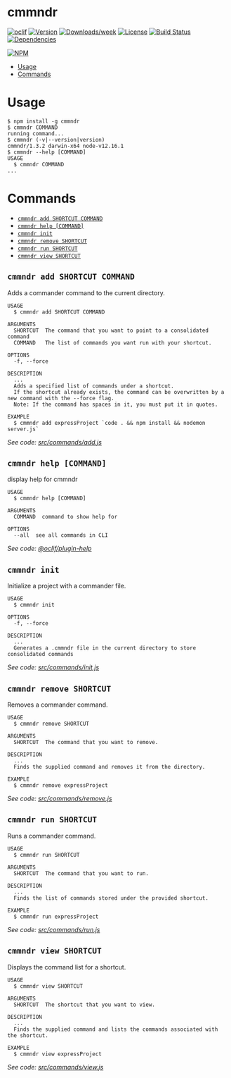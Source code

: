 cmmndr
======



[![oclif](https://img.shields.io/badge/cli-oclif-brightgreen.svg)](https://oclif.io)
[![Version](https://img.shields.io/npm/v/cmmndr.svg)](https://npmjs.org/package/cmmndr)
[![Downloads/week](https://img.shields.io/npm/dw/cmmndr.svg)](https://npmjs.org/package/cmmndr)
[![License](https://img.shields.io/npm/l/cmmndr.svg)](https://github.com/ashwink0/commander/blob/master/LICENSE)
[![Build Status](https://travis-ci.com/ashwink0/commander.svg?branch=master)](https://travis-ci.com/ashwink0/commander)
[![Dependencies](https://status.david-dm.org/gh/ashwink0/cmmndr.svg)](https://david-dm.org/ashwink0/cmmndr)

[![NPM](https://nodei.co/npm/cmmndr.png?compact=true)](https://nodei.co/npm/cmmndr/)


<!-- toc -->
* [Usage](#usage)
* [Commands](#commands)
<!-- tocstop -->
# Usage
<!-- usage -->
```sh-session
$ npm install -g cmmndr
$ cmmndr COMMAND
running command...
$ cmmndr (-v|--version|version)
cmmndr/1.3.2 darwin-x64 node-v12.16.1
$ cmmndr --help [COMMAND]
USAGE
  $ cmmndr COMMAND
...
```
<!-- usagestop -->
# Commands
<!-- commands -->
* [`cmmndr add SHORTCUT COMMAND`](#cmmndr-add-shortcut-command)
* [`cmmndr help [COMMAND]`](#cmmndr-help-command)
* [`cmmndr init`](#cmmndr-init)
* [`cmmndr remove SHORTCUT`](#cmmndr-remove-shortcut)
* [`cmmndr run SHORTCUT`](#cmmndr-run-shortcut)
* [`cmmndr view SHORTCUT`](#cmmndr-view-shortcut)

## `cmmndr add SHORTCUT COMMAND`

Adds a commander command to the current directory.

```
USAGE
  $ cmmndr add SHORTCUT COMMAND

ARGUMENTS
  SHORTCUT  The command that you want to point to a consolidated command
  COMMAND   The list of commands you want run with your shortcut.

OPTIONS
  -f, --force

DESCRIPTION
  ...
  Adds a specified list of commands under a shortcut.
  If the shortcut already exists, the command can be overwritten by a new command with the --force flag.
  Note: If the command has spaces in it, you must put it in quotes.

EXAMPLE
  $ cmmndr add expressProject `code . && npm install && nodemon server.js`
```

_See code: [src/commands/add.js](https://github.com/ashwink0/commander/blob/v1.3.2/src/commands/add.js)_

## `cmmndr help [COMMAND]`

display help for cmmndr

```
USAGE
  $ cmmndr help [COMMAND]

ARGUMENTS
  COMMAND  command to show help for

OPTIONS
  --all  see all commands in CLI
```

_See code: [@oclif/plugin-help](https://github.com/oclif/plugin-help/blob/v3.2.0/src/commands/help.ts)_

## `cmmndr init`

Initialize a project with a commander file.

```
USAGE
  $ cmmndr init

OPTIONS
  -f, --force

DESCRIPTION
  ...
  Generates a .cmmndr file in the current directory to store consolidated commands
```

_See code: [src/commands/init.js](https://github.com/ashwink0/commander/blob/v1.3.2/src/commands/init.js)_

## `cmmndr remove SHORTCUT`

Removes a commander command.

```
USAGE
  $ cmmndr remove SHORTCUT

ARGUMENTS
  SHORTCUT  The command that you want to remove.

DESCRIPTION
  ...
  Finds the supplied command and removes it from the directory.

EXAMPLE
  $ cmmndr remove expressProject
```

_See code: [src/commands/remove.js](https://github.com/ashwink0/commander/blob/v1.3.2/src/commands/remove.js)_

## `cmmndr run SHORTCUT`

Runs a commander command.

```
USAGE
  $ cmmndr run SHORTCUT

ARGUMENTS
  SHORTCUT  The command that you want to run.

DESCRIPTION
  ...
  Finds the list of commands stored under the provided shortcut.

EXAMPLE
  $ cmmndr run expressProject
```

_See code: [src/commands/run.js](https://github.com/ashwink0/commander/blob/v1.3.2/src/commands/run.js)_

## `cmmndr view SHORTCUT`

Displays the command list for a shortcut.

```
USAGE
  $ cmmndr view SHORTCUT

ARGUMENTS
  SHORTCUT  The shortcut that you want to view.

DESCRIPTION
  ...
  Finds the supplied command and lists the commands associated with the shortcut.

EXAMPLE
  $ cmmndr view expressProject
```

_See code: [src/commands/view.js](https://github.com/ashwink0/commander/blob/v1.3.2/src/commands/view.js)_
<!-- commandsstop -->
